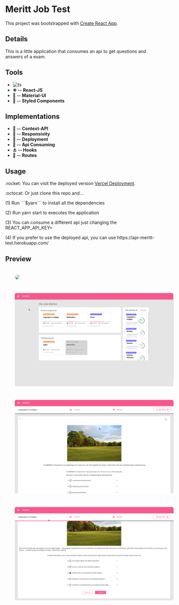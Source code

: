 # Meritt Job Test

This project was bootstrapped with [Create React App](https://github.com/facebook/create-react-app).

## Details

This is a little application that consumes an api to get questions and answers of a exam.

## Tools

* ![ts](https://badgen.net/badge/-/TypeScript/blue?icon=typescript&label)
* <b>:atom_symbol: -- React-JS</b>
* <b>:purple_heart: -- Material-UI</b>
* <b>:nail_care: -- Styled Components</b>

## Implementations

* <b>:high_brightness: -- Context-API</b>
* <b>:iphone: -- Responsivity</b>
* <b>:tada: -- Deployment</b>
* <b>:envelope_with_arrow: -- Api Consuming</b>
* <b>:anchor: -- Hooks</b>
* <b>:children_crossing: -- Routes</b>



## Usage
<p>
:rocket: You can visit the deployed version <a href="" rel="">Vercel Deployment</a>.
</p>
<p>
:octocat: Or just clone this repo and...
</p>
<p>(1) Run ```$yarn``` to install all the dependencies</p>
<p>(2) Run yarn start to executes the application</p>
<p>(3) You can consume a different api just changing the REACT_APP_API_KEY=</p>
<p>(4) If you prefer to use the deployed api, you can use https://api-meritt-test.herokuapp.com/</p>

## Preview

<img src="./phone.gif" style="border-radius:15px; margin:20px 0 20px 30px" />

<img src="./photo1.png" style="border-radius:5px; margin:20px 0 20px 30px" />
<img src="./photo2.png" style="border-radius:5px; margin:20px 0 20px 30px" />
<img src="./photo3.png" style="border-radius:5px; margin:20px 0 20px 30px" />

